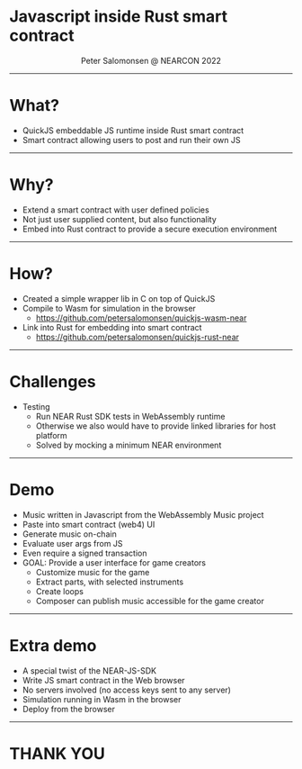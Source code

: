 Javascript inside Rust smart contract
=====================================
<center>Peter Salomonsen @ NEARCON 2022</center>

------

# What?

- QuickJS embeddable JS runtime inside Rust smart contract
- Smart contract allowing users to post and run their own JS

------

# Why?

- Extend a smart contract with user defined policies
- Not just user supplied content, but also functionality
- Embed into Rust contract to provide a secure execution environment

------

# How?

- Created a simple wrapper lib in C on top of QuickJS
- Compile to Wasm for simulation in the browser
  - https://github.com/petersalomonsen/quickjs-wasm-near
- Link into Rust for embedding into smart contract
  - https://github.com/petersalomonsen/quickjs-rust-near

------

# Challenges

- Testing
  - Run NEAR Rust SDK tests in WebAssembly runtime
  - Otherwise we also would have to provide linked libraries for host platform
  - Solved by mocking a minimum NEAR environment
  
------

# Demo

- Music written in Javascript from the WebAssembly Music project
- Paste into smart contract (web4) UI
- Generate music on-chain
- Evaluate user args from JS
- Even require a signed transaction
- GOAL: Provide a user interface for game creators 
  - Customize music for the game
  - Extract parts, with selected instruments
  - Create loops
  - Composer can publish music accessible for the game creator
  
------

# Extra demo

- A special twist of the NEAR-JS-SDK
- Write JS smart contract in the Web browser
- No servers involved (no access keys sent to any server)
- Simulation running in Wasm in the browser
- Deploy from the browser

------

# THANK YOU